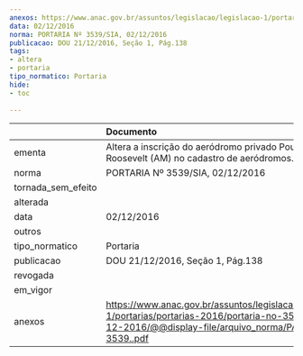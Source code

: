 ```yaml
---
anexos: https://www.anac.gov.br/assuntos/legislacao/legislacao-1/portarias/portarias-2016/portaria-no-3539-sia-01-12-2016/@@display-file/arquivo_norma/PA2016-3539..pdf
data: 02/12/2016
norma: PORTARIA Nº 3539/SIA, 02/12/2016
publicacao: DOU 21/12/2016, Seção 1, Pág.138
tags:
- altera
- portaria
tipo_normatico: Portaria
hide: 
- toc 
 
---
```


|                    | Documento                                                                                                                                                       |
|:-------------------|:----------------------------------------------------------------------------------------------------------------------------------------------------------------|
| ementa             | Altera a inscrição do aeródromo privado Pousada do Rio Roosevelt (AM) no cadastro de aeródromos.                                                                |
| norma              | PORTARIA Nº 3539/SIA, 02/12/2016                                                                                                                                |
| tornada_sem_efeito |                                                                                                                                                                 |
| alterada           |                                                                                                                                                                 |
| data               | 02/12/2016                                                                                                                                                      |
| outros             |                                                                                                                                                                 |
| tipo_normatico     | Portaria                                                                                                                                                        |
| publicacao         | DOU 21/12/2016, Seção 1, Pág.138                                                                                                                                |
| revogada           |                                                                                                                                                                 |
| em_vigor           |                                                                                                                                                                 |
| anexos             | https://www.anac.gov.br/assuntos/legislacao/legislacao-1/portarias/portarias-2016/portaria-no-3539-sia-01-12-2016/@@display-file/arquivo_norma/PA2016-3539..pdf |